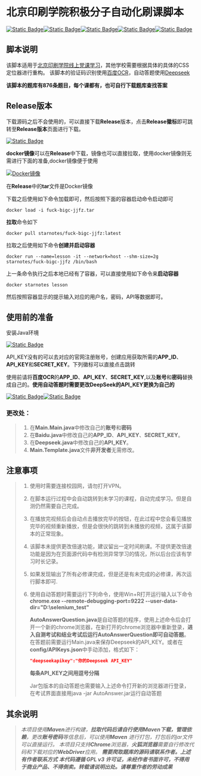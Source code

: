 # 北京印刷学院积极分子自动化刷课脚本
[![Static Badge](https://img.shields.io/badge/%E4%BD%9C%E8%80%85-%E6%98%9F%E8%AE%B0-green?logo=github&link=https%3A%2F%2Fgithub.com%2Fstarnotes-xj)](https://github.com/starnotes-xj)[![Static Badge](https://img.shields.io/badge/%E4%BD%9C%E8%80%85%E9%82%AE%E7%AE%B1-starnotes%40qq.com-green?logo=github)](https://github.com/starnotes-xj)[![Static Badge](https://img.shields.io/badge/%E5%8C%97%E4%BA%AC%E5%8D%B0%E5%88%B7%E5%AD%A6%E9%99%A2-BIGC-blue?logo=counterstrike)](https://www.bigc.edu.cn/)[![Static Badge](https://img.shields.io/badge/Selenium-version%3A4.30.0-green?logo=selenium)](https://mvnrepository.com/artifact/org.seleniumhq.selenium/selenium-java)[![Static Badge](https://img.shields.io/badge/%20LICENSE-GPL3.0-green)](https://github.com/starnotes-xj/Fuck-BIGC-JJFZ?tab=GPL-3.0-1-ov-file#readme)

## 脚本说明

该脚本适用于[北京印刷学院线上党课学习](http://xscdx.bigc.edu.cn/)，其他学校需要根据具体的具体的CSS定位器进行重构。
该脚本的验证码识别使用[百度OCR](https://cloud.baidu.com/product/ocr)，自动答题使用[Deepseek](https://www.deepseek.com/)

**该脚本的题库有876条题目，每个课都有，也可自行下载题库查找答案**

## Release版本

下载源码之后不会使用的，可以直接下载**Release**版本，点击**Release徽标**即可跳转至**Release版本**页面进行下载。

[![Static Badge](https://img.shields.io/badge/RELEASE-v2.0-green?logo=github)](https://github.com/starnotes-xj/Fuck-BIGC-JJFZ/releases)

**docker镜像**可以在**Release**中下载，镜像也可以直接拉取，使用docker镜像则无需进行下面的准备,docker镜像便于使用

[![Docker镜像](https://img.shields.io/badge/Docker-pull-%2344cef6?logo=docker&link=https%3A%2F%2Fhub.docker.com%2Frepository%2Fdocker%2Fstarnotes%2Ffuck-bigc-jjfz%2F)](https://hub.docker.com/repository/docker/starnotes/fuck-bigc-jjfz)

在**Release**中的**tar**文件是Docker镜像

下载之后使用如下命令加载即可，然后按照下面的容器启动命令启动即可

`docker load -i fuck-bigc-jjfz.tar`

**拉取**命令如下

`docker pull starnotes/fuck-bigc-jjfz:latest`

拉取之后使用如下命令**创建并启动容器**

`docker run --name=lesson -it --network=host --shm-size=2g starnotes/fuck-bigc-jjfz /bin/bash`

上一条命令执行之后本地已经有了容器，可以直接使用如下命令来**启动容器**

`docker starnotes lesson`

然后按照容器显示的提示输入对应的用户名，密码，API等数据即可。

## 使用前的准备

安装Java环境

[![Static Badge](https://img.shields.io/badge/Java24-Download-green)](https://www.oracle.com/cn/java/technologies/downloads/)

API_KEY没有的可以去对应的官网注册账号，创建应用获取所需的**APP_ID**、**API_KEY**和**SECRET_KEY**。下列徽标可以直接点击跳转

使用前请将**百度OCR**的**APP_ID**、**API_KEY**、**SECRET_KEY**,以及**账号**和**密码**替换成自己的。**使用自动答题时需要更改DeepSeek的API_KEY更换为自己的**

[![Static Badge](https://img.shields.io/badge/%E7%99%BE%E5%BA%A6OCR-%E7%82%B9%E5%87%BB%E6%AD%A4%E5%A4%84-green?logo=baidu)](https://cloud.baidu.com/product/ocr)[![Static Badge](https://img.shields.io/badge/DeepSeek-API%E5%B9%B3%E5%8F%B0%E7%82%B9%E5%87%BB%E6%AD%A4%E5%A4%84-green)](https://platform.deepseek.com/)

### **更改处：**

> 1. 在**Main.Main.java**中修改自己的**账号**和**密码**
> 2. 在**Baidu.java**中修改自己的**APP_ID**、**API_KEY**、**SECRET_KEY**。
> 3. 在**Deepseek.java**中修改自己的**API_KEY**。
> 4. **Main.Template.java**文件**非开发者**无需修改。

## 注意事项

> 1. 使用时需要连接校园网，请勿打开VPN。
>
> 2. 在脚本运行过程中会自动跳转到未学习的课程，自动完成学习。但是自测仍然需要自己完成。
>
> 3. 在播放完视频后会自动点击播放完毕的按钮，在此过程中您会看见播放完毕的视频重新播放，但是会很快的跳转到未播放的视频，这属于该脚本的正常现象。
>
> 4. 该脚本未提供更改倍速功能，建议留出一定时间刷课。不提供更改倍速功能是因为在页面源代码中有检测异常学习的情况，所以后台应该有学习时长记录。
>
> 5. 如果发现输出了所有必修课完成，但是还是有未完成的必修课，再次运行脚本即可.
>
> 6. 使用自动答题时需要运行下列命令，使用Win+R打开运行输入以下命令
>    **chrome.exe --remote-debugging-port=9222 --user-data-dir="D:\selenium_test"**
>
>    **AutoAnswerQuestion.java**是自动答题的程序，使用上述命令后会打开一个新的chrome浏览器，在新打开的chrome浏览器中重新登录，**进入自测考试和结业考试后运行AutoAnswerQuestion即可自动答题**。在答题前需要运行Main.java来保存Deepseek的API_KEY。或者在**config/APIKeys.json**中手动添加，格式如下：
>
>    ```json
>    "deepseekapikey":"你的Deepseek API_KEY"
>    ```
>
>    **每条API_KEY之间用逗号分隔**
>    
>    Jar包版本的自动答题也需要输入上述命令打开新的浏览器进行登录，在考试界面直接用java -jar AutoAnswer.jar运行自动答题

## 其余说明

> *本项目使用**Maven**进行构建，**拉取代码后请自行使用Maven下载，管理依赖**，更改**账号密码**等信息后，可以使用**Maven***
> *进行打包，打包后的jar文件可以直接运行。*
> *本项目只支持**Chrome**浏览器，**火狐浏览器**需要自行修改代码和下载对应的**WebDriver**应用。*
> ***需要爬取题库的源码请联系作者。上述有作者联系方式***
> ***本代码遵循 GPL v3 许可证，未经作者书面许可，不得用于商业产品、不得倒卖。转载请说明出处。请尊重作者的劳动成果***
